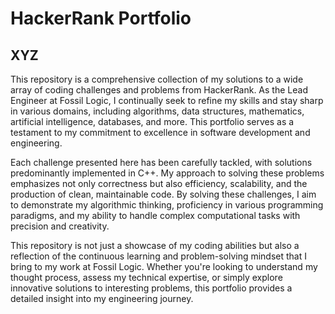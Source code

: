 # **HackerRank Portfolio**

## **XYZ**

This repository is a comprehensive collection of my solutions to a wide array of coding challenges and problems from HackerRank. As the Lead Engineer at Fossil Logic, I continually seek to refine my skills and stay sharp in various domains, including algorithms, data structures, mathematics, artificial intelligence, databases, and more. This portfolio serves as a testament to my commitment to excellence in software development and engineering.

Each challenge presented here has been carefully tackled, with solutions predominantly implemented in C++. My approach to solving these problems emphasizes not only correctness but also efficiency, scalability, and the production of clean, maintainable code. By solving these challenges, I aim to demonstrate my algorithmic thinking, proficiency in various programming paradigms, and my ability to handle complex computational tasks with precision and creativity.

This repository is not just a showcase of my coding abilities but also a reflection of the continuous learning and problem-solving mindset that I bring to my work at Fossil Logic. Whether you're looking to understand my thought process, assess my technical expertise, or simply explore innovative solutions to interesting problems, this portfolio provides a detailed insight into my engineering journey.
